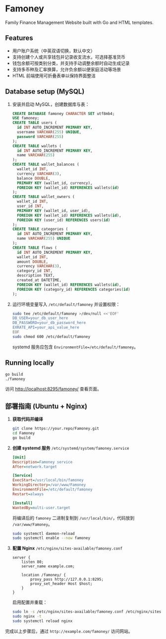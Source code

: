 # Famoney

Family Finance Management Website built with Go and HTML templates.

## Features

- 用户账户系统（中英双语切换，默认中文）
- 支持创建个人或共享钱包并记录收支流水，可选择基准货币
- 钱包余额可按类别分类，并支持手动调整余额时自动生成记录
- 支持多币种及汇率换算，允许负余额以便家庭活动等场景
- HTML 前端使用可折叠表单以保持界面整洁

## Database setup (MySQL)

1. 安装并启动 MySQL，创建数据库与表：

   ```sql
   CREATE DATABASE famoney CHARACTER SET utf8mb4;
   USE famoney;
   CREATE TABLE users (
     id INT AUTO_INCREMENT PRIMARY KEY,
     username VARCHAR(255) UNIQUE,
     password VARCHAR(255)
   );
   CREATE TABLE wallets (
     id INT AUTO_INCREMENT PRIMARY KEY,
     name VARCHAR(255)
   );
   CREATE TABLE wallet_balances (
     wallet_id INT,
     currency VARCHAR(3),
     balance DOUBLE,
     PRIMARY KEY (wallet_id, currency),
     FOREIGN KEY (wallet_id) REFERENCES wallets(id)
   );
   CREATE TABLE wallet_owners (
     wallet_id INT,
     user_id INT,
     PRIMARY KEY (wallet_id, user_id),
     FOREIGN KEY (wallet_id) REFERENCES wallets(id),
     FOREIGN KEY (user_id) REFERENCES users(id)
   );
   CREATE TABLE categories (
     id INT AUTO_INCREMENT PRIMARY KEY,
     name VARCHAR(255) UNIQUE
   );
   CREATE TABLE flows (
     id INT AUTO_INCREMENT PRIMARY KEY,
     wallet_id INT,
     amount DOUBLE,
     currency VARCHAR(3),
     category_id INT,
     description TEXT,
     created_at DATETIME,
     FOREIGN KEY (wallet_id) REFERENCES wallets(id),
     FOREIGN KEY (category_id) REFERENCES categories(id)
   );
   ```

2. 运行环境变量写入 `/etc/default/famoney` 并设置权限：

   ```bash
   sudo tee /etc/default/famoney >/dev/null <<'EOF'
   DB_USER=your_db_user_here
   DB_PASSWORD=your_db_password_here
   EXRATE_API=your_api_value_here
   EOF
   sudo chmod 600 /etc/default/famoney
   ```

   systemd 服务应包含 `EnvironmentFile=/etc/default/famoney`。

## Running locally

```bash
go build
./famoney
```

访问 <http://localhost:8295/famoney/> 查看页面。

## 部署指南 (Ubuntu + Nginx)

1. **获取代码并编译**

   ```bash
   git clone https://your.repo/Famoney.git
   cd Famoney
   go build
   ```

2. **创建 systemd 服务** `/etc/systemd/system/famoney.service`

   ```ini
   [Unit]
   Description=Famoney service
   After=network.target

   [Service]
   ExecStart=/usr/local/bin/famoney
   WorkingDirectory=/var/www/Famoney
   EnvironmentFile=/etc/default/famoney
   Restart=always

   [Install]
   WantedBy=multi-user.target
   ```

   将编译后的 `famoney` 二进制复制到 `/usr/local/bin/`，代码放到 `/var/www/Famoney`。

   ```bash
   sudo systemctl daemon-reload
   sudo systemctl enable --now famoney
   ```

3. **配置 Nginx** `/etc/nginx/sites-available/famoney.conf`

   ```nginx
   server {
       listen 80;
       server_name example.com;

       location /famoney/ {
           proxy_pass http://127.0.0.1:8295;
           proxy_set_header Host $host;
       }
   }
   ```

   启用配置并重载：

   ```bash
   sudo ln -s /etc/nginx/sites-available/famoney.conf /etc/nginx/sites-enabled/
   sudo nginx -t
   sudo systemctl reload nginx
   ```

完成以上步骤后，通过 `http://example.com/famoney/` 访问网站。

